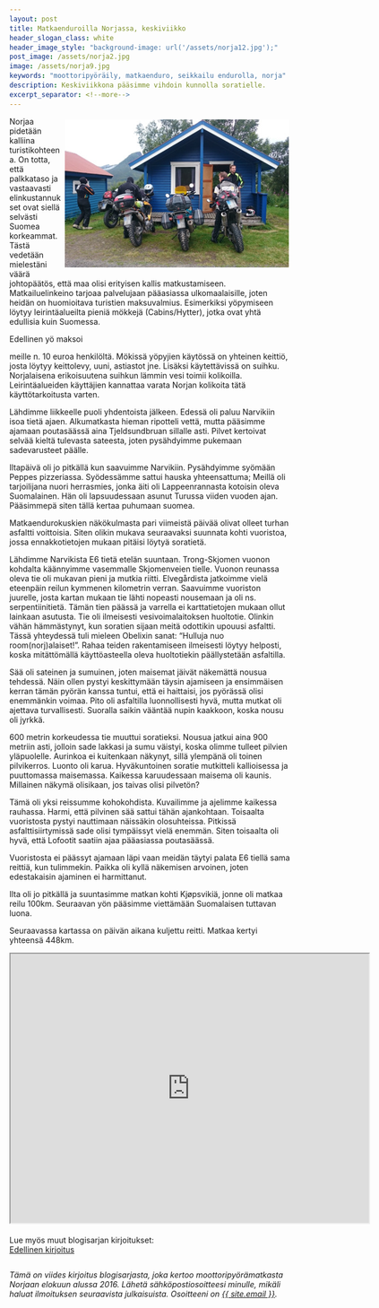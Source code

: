 ```yaml
---
layout: post
title: Matkaenduroilla Norjassa, keskiviikko
header_slogan_class: white
header_image_style: "background-image: url('/assets/norja12.jpg');"
post_image: /assets/norja2.jpg
image: /assets/norja9.jpg
keywords: "moottoripyöräily, matkaenduro, seikkailu endurolla, norja"
description: Keskiviikkona pääsimme vihdoin kunnolla soratielle.
excerpt_separator: <!--more-->
---
```


<img src="/assets/norja13.jpg" style="float: right; padding: 5px;" />

Norjaa pidetään kalliina turistikohteena. On totta, että palkkataso ja 
vastaavasti elinkustannukset ovat siellä selvästi Suomea korkeammat. Tästä 
vedetään mielestäni väärä johtopäätös, että maa olisi erityisen kallis 
matkustamiseen. Matkailuelinkeino tarjoaa palvelujaan pääasiassa 
ulkomaalaisille, joten heidän on huomioitava turistien maksuvalmius. 
Esimerkiksi yöpymiseen löytyy leirintäalueilta pieniä mökkejä 
(Cabins/Hytter), jotka ovat yhtä edullisia kuin Suomessa.
<!--more-->Edellinen yö maksoi 
meille n. 10 euroa henkilöltä. Mökissä yöpyjien käytössä on yhteinen keittiö, 
josta löytyy keittolevy, uuni, astiastot jne. Lisäksi käytettävissä on 
suihku. Norjalaisena erikoisuutena suihkun lämmin vesi toimii kolikoilla. 
Leirintäalueiden käyttäjien kannattaa varata Norjan kolikoita tätä 
käyttötarkoitusta varten.

Lähdimme liikkeelle puoli yhdentoista  jälkeen. Edessä oli paluu Narvikiin 
isoa tietä ajaen. Alkumatkasta hieman ripotteli vettä, mutta pääsimme ajamaan 
poutasäässä aina Tjeldsundbruan sillalle asti. Pilvet kertoivat selvää kieltä 
tulevasta sateesta, joten pysähdyimme pukemaan sadevarusteet päälle.

Iltapäivä oli jo pitkällä kun saavuimme Narvikiin. Pysähdyimme syömään Peppes 
pizzeriassa. Syödessämme sattui hauska yhteensattuma; Meillä oli tarjoilijana 
nuori herrasmies, jonka äiti oli Lappeenrannasta kotoisin oleva Suomalainen. 
Hän oli lapsuudessaan asunut Turussa viiden vuoden ajan. Pääsimmepä siten 
tällä kertaa puhumaan suomea.

Matkaendurokuskien näkökulmasta pari viimeistä päivää olivat olleet turhan 
asfaltti voittoisia. Siten olikin mukava seuraavaksi suunnata kohti 
vuoristoa, jossa ennakkotietojen mukaan pitäisi löytyä soratietä.

Lähdimme Narvikista E6 tietä etelän suuntaan. Trong-Skjomen vuonon kohdalta 
käännyimme vasemmalle Skjomenveien tielle. Vuonon reunassa oleva tie oli 
mukavan pieni ja mutkia riitti. Elvegårdista jatkoimme vielä eteenpäin reilun 
kymmenen kilometrin verran. Saavuimme vuoriston juurelle, josta kartan mukaan 
tie lähti nopeasti nousemaan ja oli ns. serpentiinitietä. Tämän tien päässä 
ja varrella ei karttatietojen mukaan ollut lainkaan asutusta. Tie oli 
ilmeisesti vesivoimalaitoksen huoltotie. Olinkin vähän hämmästynyt, kun 
soratien sijaan meitä odottikin upouusi asfaltti. Tässä yhteydessä tuli 
mieleen Obelixin sanat: “Hulluja nuo room(norj)alaiset!”. Rahaa teiden 
rakentamiseen ilmeisesti löytyy helposti, koska mitättömällä käyttöasteella 
oleva huoltotiekin päällystetään asfaltilla.

Sää oli sateinen ja sumuinen, joten maisemat jäivät näkemättä nousua 
tehdessä. Näin ollen pystyi keskittymään täysin ajamiseen ja ensimmäisen 
kerran tämän pyörän kanssa tuntui, että ei haittaisi, jos pyörässä olisi 
enemmänkin voimaa. Pito oli asfaltilla luonnollisesti hyvä, mutta mutkat oli 
ajettava turvallisesti. Suoralla saikin vääntää nupin kaakkoon, koska nousu 
oli jyrkkä.

600 metrin korkeudessa tie muuttui soratieksi. Nousua jatkui aina 900 metriin 
asti, jolloin sade lakkasi ja sumu väistyi, koska olimme tulleet pilvien 
yläpuolelle. Aurinkoa ei kuitenkaan näkynyt, sillä ylempänä oli toinen 
pilvikerros. Luonto oli karua. Hyväkuntoinen soratie mutkitteli kallioisessa 
ja puuttomassa maisemassa. Kaikessa karuudessaan maisema oli kaunis. 
Millainen näkymä olisikaan, jos taivas olisi pilvetön?

Tämä oli yksi reissumme kohokohdista. Kuvailimme ja ajelimme kaikessa 
rauhassa. Harmi, että pilvinen sää sattui tähän ajankohtaan. Toisaalta 
vuoristosta pystyi nauttimaan näissäkin olosuhteissa. Pitkissä 
asfalttisiirtymissä sade olisi tympäissyt vielä enemmän. Siten toisaalta oli 
hyvä, että Lofootit saatiin ajaa pääasiassa poutasäässä.

Vuoristosta ei päässyt ajamaan läpi vaan meidän täytyi palata E6 tiellä sama 
reittiä, kun tulimmekin. Paikka oli kyllä näkemisen arvoinen, joten 
edestakaisin ajaminen ei harmittanut.

Ilta oli jo pitkällä ja suuntasimme matkan kohti Kjøpsvikiä, jonne oli matkaa 
reilu 100km. Seuraavan yön pääsimme viettämään Suomalaisen tuttavan luona.

Seuraavassa kartassa on päivän aikana kuljettu reitti. Matkaa kertyi
yhteensä 448km.

<div class="post-video">
  <iframe 
    src="https://www.google.com/maps/d/embed?mid=1YfQc5MUJY5oTw1H4V66HPpcQeRdEvKFg"
    width="640" height="480"></iframe>
</div>

<div>&nbsp;</div>

<div>Lue myös muut blogisarjan kirjoitukset:</div>
<a href="/2020/02/29/matkaenduroilla-norjassa-tiistai" 
style="float: left;">Edellinen kirjoitus</a>
<!--
<a href="" style="float: right;">Seuraava kirjoitus</a>
-->
<p>&nbsp;</p>

<div style="clear:both" />
<i>
Tämä on viides kirjoitus blogisarjasta, joka kertoo 
moottoripyörämatkasta Norjaan elokuun alussa 2016. Lähetä sähköpostiosoitteesi minulle, 
mikäli haluat ilmoituksen seuraavista julkaisuista. Osoitteeni on <a 
href="mailto:{{ site.email }}">{{ site.email }}</a>.
</i>
